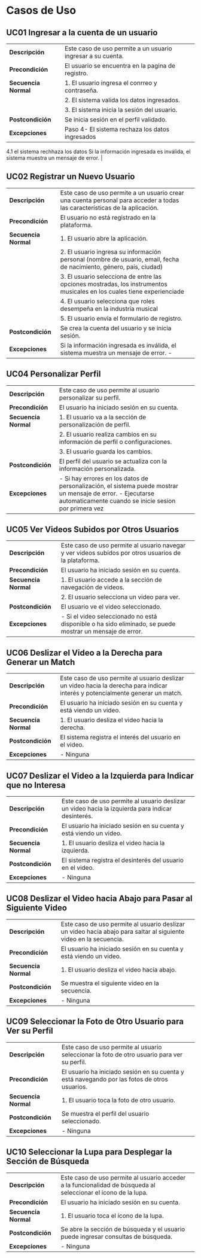 # Casos de Uso

## UC01 Ingresar a la cuenta de un usuario

|                 |                     |                  |
| ---------------- | ------------------- | ---------------- |
| **Descripción**  | Este caso de uso permite a un usuario ingresar a su cuenta. | 
| **Precondición** | El usuario se encuentra en la pagina de registro. | 
| **Secuencia Normal** | 1. El usuario ingresa el conrreo y contraseña. |
| | 2. El sistema valida los datos ingresados. |
|| 3. El sistema inicia la sesión del usuario. |
| **Postcondición** | Se inicia sesión en el perfil validado. |
| **Excepciones** | Paso 4- El sistema rechaza los datos ingresados
4.1 el sistema rechhaza los datos
Si la información ingresada es inválida, el sistema muestra un mensaje de error. |

<!--
## UC03 Verificar Usuario
|                 |                     |                  |
| ---------------- | ------------------- | ---------------- |
| **Descripción**  | Este caso de uso implica verificar la identidad o cuenta de un usuario. | 
| **Precondición** | El usuario está registrado en la plataforma. | 
| **Secuencia Normal** | 1. El usuario proporciona la información de verificación necesaria. |
| **Postcondición** | La cuenta del usuario se verifica. |
| **Excepciones** | - Si la información proporcionada es incorrecta, el proceso de verificación falla. |
-->

## UC02 Registrar un Nuevo Usuario

|                 |                     |                  |
| ---------------- | ------------------- | ---------------- |
| **Descripción**  | Este caso de uso permite a un usuario crear una cuenta personal para acceder a todas las características de la aplicación. | 
| **Precondición** | El usuario no está registrado en la plataforma. | 
| **Secuencia Normal** | 1. El usuario abre la aplicación. |
| | 2. El usuario ingresa su información personal (nombre de usuario, email, fecha de nacimiento, género, país, ciudad) <!-- Foto de perfil, descripción --> |
| | 3. El usuario selecciona de entre las opciones mostradas, los instrumentos musicales en los cuales tiene experienciade |
| | 4. El usuario selecciona que roles desempeña en la industria musical |
| | 5. El usuario envía el formulario de registro. |
| **Postcondición** | Se crea la cuenta del usuario y se inicia sesión. |
| **Excepciones** | Si la información ingresada es inválida, el sistema muestra un mensaje de error.  - |
<!-- Secuencia normal, pasos que probablemente pongamos:
| | 5. El usuario selecciona una de las dos opciones de cobro, si selecciona pagar, muestra el cobro por hora, en caso contrario esta opción no es desplegada  |
| | 6. El usuario sube un video mostrando una interpretación músical con un instrumento que domine, este video será mostrado en la pantalla de presentación de usuario  |
-->


## UC04 Personalizar Perfil

|                 |                     |                  |
| ---------------- | ------------------- | ---------------- |
| **Descripción**  | Este caso de uso permite al usuario personalizar su perfil. | 
| **Precondición** | El usuario ha iniciado sesión en su cuenta. | 
| **Secuencia Normal** | 1. El usuario va a la sección de personalización de perfil. |
| | 2. El usuario realiza cambios en su información de perfil o configuraciones. |
| | 3. El usuario guarda los cambios. |
| **Postcondición** | El perfil del usuario se actualiza con la información personalizada. |
| **Excepciones** | - Si hay errores en los datos de personalización, el sistema puede mostrar un mensaje de error. - Ejecutarse automaticamente cuando se inicie sesion por primera vez|

## UC05 Ver Videos Subidos por Otros Usuarios

|                 |                     |                  |
| ---------------- | ------------------- | ---------------- |
| **Descripción**  | Este caso de uso permite al usuario navegar y ver videos subidos por otros usuarios de la plataforma. | 
| **Precondición** | El usuario ha iniciado sesión en su cuenta. | 
| **Secuencia Normal** | 1. El usuario accede a la sección de navegación de videos. |
| | 2. El usuario selecciona un video para ver. |
| **Postcondición** | El usuario ve el video seleccionado. |
| **Excepciones** | - Si el video seleccionado no está disponible o ha sido eliminado, se puede mostrar un mensaje de error. |

## UC06 Deslizar el Video a la Derecha para Generar un Match

|                 |                     |                  |
| ---------------- | ------------------- | ---------------- |
| **Descripción**  | Este caso de uso permite al usuario deslizar un video hacia la derecha para indicar interés y potencialmente generar un match. | 
| **Precondición** | El usuario ha iniciado sesión en su cuenta y está viendo un video. | 
| **Secuencia Normal** | 1. El usuario desliza el video hacia la derecha. |
| **Postcondición** | El sistema registra el interés del usuario en el video. |
| **Excepciones** | - Ninguna |

## UC07 Deslizar el Video a la Izquierda para Indicar que no Interesa

|                 |                     |                  |
| ---------------- | ------------------- | ---------------- |
| **Descripción**  | Este caso de uso permite al usuario deslizar un video hacia la izquierda para indicar desinterés. | 
| **Precondición** | El usuario ha iniciado sesión en su cuenta y está viendo un video. | 
| **Secuencia Normal** | 1. El usuario desliza el video hacia la izquierda. |
| **Postcondición** | El sistema registra el desinterés del usuario en el video. |
| **Excepciones** | - Ninguna |

## UC08 Deslizar el Video hacia Abajo para Pasar al Siguiente Video

|                 |                     |                  |
| ---------------- | ------------------- | ---------------- |
| **Descripción**  | Este caso de uso permite al usuario deslizar un video hacia abajo para saltar al siguiente video en la secuencia. | 
| **Precondición** | El usuario ha iniciado sesión en su cuenta y está viendo un video. | 
| **Secuencia Normal** | 1. El usuario desliza el video hacia abajo. |
| **Postcondición** | Se muestra el siguiente video en la secuencia. |
| **Excepciones** | - Ninguna |

## UC09 Seleccionar la Foto de Otro Usuario para Ver su Perfil

|                 |                     |                  |
| ---------------- | ------------------- | ---------------- |
| **Descripción**  | Este caso de uso permite al usuario seleccionar la foto de otro usuario para ver su perfil. | 
| **Precondición** | El usuario ha iniciado sesión en su cuenta y está navegando por las fotos de otros usuarios. | 
| **Secuencia Normal** | 1. El usuario toca la foto de otro usuario. |
| **Postcondición** | Se muestra el perfil del usuario seleccionado. |
| **Excepciones** | - Ninguna |

## UC10 Seleccionar la Lupa para Desplegar la Sección de Búsqueda

|                 |                     |                  |
| ---------------- | ------------------- | ---------------- |
| **Descripción**  | Este caso de uso permite al usuario acceder a la funcionalidad de búsqueda al seleccionar el ícono de la lupa. | 
| **Precondición** | El usuario ha iniciado sesión en su cuenta. | 
| **Secuencia Normal** | 1. El usuario toca el ícono de la lupa. |
| **Postcondición** | Se abre la sección de búsqueda y el usuario puede ingresar consultas de búsqueda. |
| **Excepciones** | - Ninguna |

